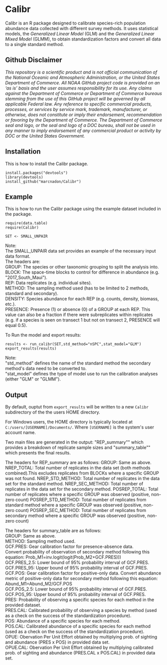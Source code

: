 # Calibr

Calibr is an R package designed to calibrate species-rich population abundance data collected with different survey methods. It uses statistical models, the _Generalized Linear Model_ (GLM) and the _Generalized Linear Mixed Model_ (GLMM), to obtain standardization factors and convert all data to a single standard method.

## Github Disclaimer

_This repository is a scientific product and is not official communication of the National Oceanic and Atmospheric Administration, or the United States Department of Commerce. All NOAA GitHub project code is provided on an ‘as is’ basis and the user assumes responsibility for its use. Any claims against the Department of Commerce or Department of Commerce bureaus stemming from the use of this GitHub project will be governed by all applicable Federal law. Any reference to specific commercial products, processes, or services by service mark, trademark, manufacturer, or otherwise, does not constitute or imply their endorsement, recommendation or favoring by the Department of Commerce. The Department of Commerce seal and logo, or the seal and logo of a DOC bureau, shall not be used in any manner to imply endorsement of any commercial product or activity by DOC or the United States Government._

## Installation

This is how to install the Calibr package.

```
install.packages("devtools")
library(devtools)
install_github("marcnadon/Calibr")
```

## Example 

This is how to run the Calibr package using the example dataset included in the package.

```
require(data.table) 
require(Calibr)

SET <- SMALL_UNPAIR
```
Note:  
The SMALL_UNPAIR data set provides an example of the necessary input data format.  
The headers are:  
GROUP: The species or other taxonomic grouping to split the analysis into.  
BLOCK: The space-time blocks to control for difference in abundance (e.g. "2017_South_Maui").  
REP: Data replicates (e.g. individual sites).  
METHOD: The sampling method used (has to be limited to 2 methods, standard and secondary).  
DENSITY: Species abundance for each REP (e.g. counts, density, biomass, etc.).  
PRESENCE: Presence (1) or absence (0) of a GROUP at each REP. This value can also be a fraction if there were subreplicates within replicates (e.g. if a species is seen on transect 1 but not on transect 2, PRESENCE will equal 0.5).  

To Run the model and export results:  
```
results <- run_calibr(SET,std_method="nSPC",stat_model="GLM")
export_results(results)

```
Note:  
"std_method" defines the name of the standard method the secondary method's data need to be converted to.  
"stat_model" defines the type of model use to run the calibration analyses (either "GLM" or "GLMM").  

## Output

By default, ouptut from `export_results` will be written to a new `Calibr` subdirectory of the the users HOME directory. 

For Windows users, the HOME directory is typically located at `C:/users/[USERNAME]/Documents/`. Where `[USERNAME]` is the system's user account name.

Two main files are generated in the output: "REP_summary"" which provides a breakdown of replicate sample sizes and "summary_table"" which presents the final results.

The headers for REP_summary are as follows:
GROUP: Same as above.
NREP_TOTAL: Total number of replicates in the data set (both methods combined).This excludes replicates from BLOCKs where a specific GROUP was not found.
NREP_STD_METHOD: Total number of replicates  in the data set for the standard method.
NREP_SEC_METHOD: Total number of replicates  in the data set for the secondary method.
POSREP_TOTAL: Total number of replicates where a specific GROUP was observed (positive, non-zero count)
POSREP_STD_METHOD: Total number of replicates from standard method where a specific GROUP was observed (positive, non-zero count)
POSREP_SEC_METHOD: Total number of replicates from secondary method where a specific GROUP was observed (positive, non-zero count)
  
The headers for summary_table are as follows:  
GROUP: Same as above.  
METHOD: Sampling method used.  
GCF.PRES: Gear calibration factor for presence-absence data.  
Convert probability of observation of secondary method following this equation: Prob_M1=inv.logit(logit(Prob_M2+GCF.PRES)))  
GCF.PRES_2.5: Lower bound of 95% probability interval of GCF.PRES.  
GCF.PRES_95: Upper bound of 95% probability interval of GCF.PRES.  
GCF.POS: Gear calibration factor for positive-only data.
Convert abundance metric of positive-only data for secondary method following this equation: Abund_M1=Abund_M2/GCF.POS  
GCF.POS_2.5: Lower bound of 95% probability interval of GCF.PRES.  
GCF.POS_95: Upper bound of 95% probability interval of GCF.PRES.  
PRES: Probability of observing a specific species for each method in the provided dataset.  
PRES.CAL: Calibrated probability of observing a species by method (used as a check on the success of the standardization procedure).  
POS: Abundance of a specific species for each method.  
POS.CAL: Calibrated abundance of a specific species for each method (used as a check on the success of the standardization procedure).  
OPUE: Obervation Per Unit Effort obtained by multiplying prob. of sighting and abundance (PRES x POS) in provided data set.  
OPUE.CAL: Obervation Per Unit Effort obtained by multiplying calibrated prob. of sighting and abundance (PRES.CAL x POS.CAL) in provided data set.  

